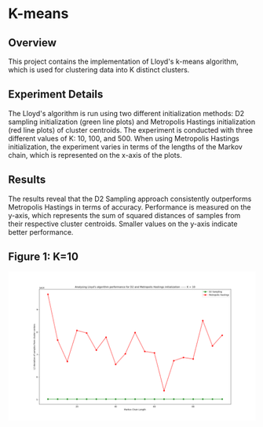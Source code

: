 # K-means

## Overview

This project contains the implementation of Lloyd's k-means algorithm, which is used for clustering data into K distinct clusters.

## Experiment Details

The Lloyd's algorithm is run using two different initialization methods: D2 sampling initialization (green line plots) and Metropolis Hastings initialization (red line plots) of cluster centroids. The experiment is conducted with three different values of K: 10, 100, and 500. When using Metropolis Hastings initialization, the experiment varies in terms of the lengths of the Markov chain, which is represented on the x-axis of the plots.

## Results

The results reveal that the D2 Sampling approach consistently outperforms Metropolis Hastings in terms of accuracy. Performance is measured on the y-axis, which represents the sum of squared distances of samples from their respective cluster centroids. Smaller values on the y-axis indicate better performance.

## Figure 1: K=10

![Figure 1: K=10](result%20plots/K_10.png)

